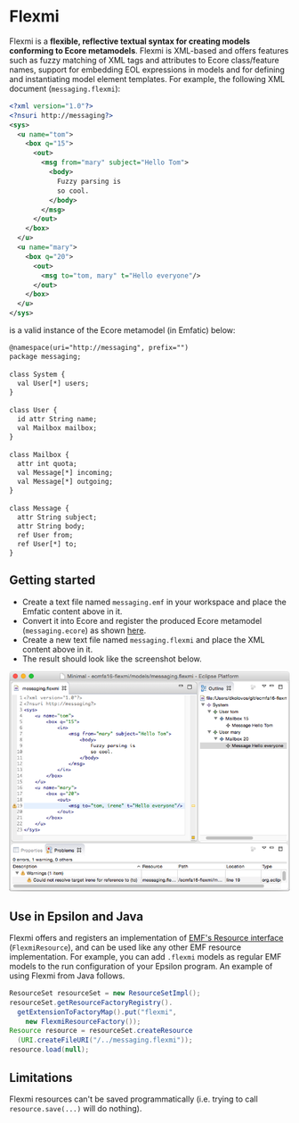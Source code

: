# Flexmi

Flexmi is a **flexible, reflective textual syntax for creating models conforming to Ecore metamodels**. Flexmi is XML-based and offers features such as fuzzy matching of XML tags and attributes to Ecore class/feature names, support for embedding EOL expressions in models and for defining and instantiating model element templates. For example, the following XML document (`messaging.flexmi`):

```xml
<?xml version="1.0"?>
<?nsuri http://messaging?>
<sys>
  <u name="tom">
    <box q="15">
      <out>
        <msg from="mary" subject="Hello Tom">
          <body> 
            Fuzzy parsing is
            so cool.
          </body>
        </msg>
      </out>
    </box>
  </u>
  <u name="mary">
    <box q="20">
      <out>
        <msg to="tom, mary" t="Hello everyone"/>
      </out>
    </box>
  </u>
</sys>
```

is a valid instance of the Ecore metamodel (in Emfatic) below:

```emf
@namespace(uri="http://messaging", prefix="")
package messaging;

class System {
  val User[*] users;
}

class User {
  id attr String name;
  val Mailbox mailbox;
}

class Mailbox {
  attr int quota;
  val Message[*] incoming;
  val Message[*] outgoing;
}

class Message {
  attr String subject;
  attr String body;
  ref User from;
  ref User[*] to;
}
```

## Getting started

-   Create a text file named `messaging.emf` in your workspace and place
    the Emfatic content above in it.
-   Convert it into Ecore and register the produced Ecore metamodel
    (`messaging.ecore`) as shown
    [here](../reflective-emf-tutorial).
-   Create a new text file named `messaging.flexmi` and place the XML
    content above in it.
-   The result should look like the screenshot below.

![](screenshot.png)

## Use in Epsilon and Java

Flexmi offers and registers an implementation of [EMF's Resource interface](http://download.eclipse.org/modeling/emf/emf/javadoc/2.4.3/org/eclipse/emf/ecore/resource/Resource.html) (`FlexmiResource`), and can be used like any other EMF resource implementation. For example, you can add `.flexmi` models as regular EMF models to the run configuration of your Epsilon program. An example of using Flexmi from Java follows.

```java
ResourceSet resourceSet = new ResourceSetImpl();
resourceSet.getResourceFactoryRegistry().
  getExtensionToFactoryMap().put("flexmi", 
    new FlexmiResourceFactory());
Resource resource = resourceSet.createResource
  (URI.createFileURI("/../messaging.flexmi"));
resource.load(null);
```

## Limitations

Flexmi resources can't be saved programmatically (i.e. trying to call `resource.save(...)` will do nothing).
